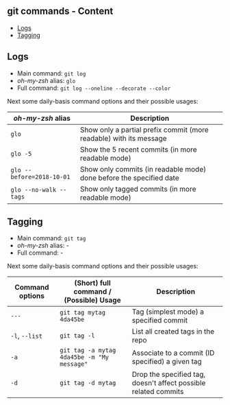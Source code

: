 ## git commands - Content

* [Logs](#logs)
* [Tagging](#tagging)

## Logs

- Main command: `git log`
- *oh-my-zsh* alias: `glo`
- Full command: `git log --oneline --decorate --color`

Next some daily-basis command options and their possible usages:

*oh-my-zsh* alias | Description
--- |--- 
`glo` | Show only a partial prefix commit (more readable) with its message
`glo -5` | Show the 5 recent commits (in more readable mode)
`glo --before=2018-10-01` | Show only commits (in readable mode) done before the specified date
`glo --no-walk --tags` | Show only tagged commits (in more readable mode)

## Tagging

- Main command: `git tag`
- *oh-my-zsh* alias: -
- Full command: -

Next some daily-basis command options and their possible usages:

Command options | (Short) full command / </br>(Possible) Usage | Description
--- | --- | ---
`---` | `git tag mytag 4da45be` | Tag (simplest mode) a specified commit
`-l`, `--list` | `git tag -l` | List all created tags in the repo
`-a` | `git tag -a mytag 4da45be -m "My message"` | Associate to a commit (ID specified) a given tag
`-d` | `git tag -d mytag` | Drop the specified tag, doesn't affect possible related commits
<!--stackedit_data:
eyJoaXN0b3J5IjpbLTI0OTgyNDk1NiwtMTA2MjYxNTM4MCwtMT
g2MDY1ODc2MF19
-->
